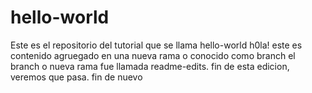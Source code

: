 # hello-world
Este es el repositorio del tutorial que se llama hello-world
h0la! este es contenido agruegado en una nueva rama o conocido como branch
el branch o nueva rama fue llamada readme-edits.
fin de esta edicion, veremos que pasa.
fin de nuevo
